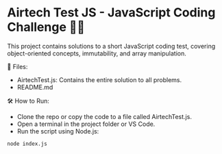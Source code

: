 # Airtech Test JS - JavaScript Coding Challenge 🧠✨

This project contains solutions to a short JavaScript coding test, covering object-oriented concepts, immutability, and array manipulation.

📂 Files:
- AirtechTest.js: Contains the entire solution to all problems.
- README.md

🛠️ How to Run:
- Clone the repo or copy the code to a file called AirtechTest.js.
- Open a terminal in the project folder or VS Code.
- Run the script using Node.js:

```bash
node index.js
